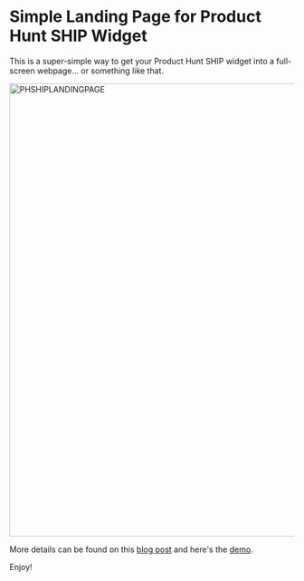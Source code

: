 # Simple Landing Page for Product Hunt SHIP Widget

This is a super-simple way to get your Product Hunt SHIP widget into a full-screen webpage... or something like that.

<img width="800" alt="PHSHIPLANDINGPAGE" src="http://john.do/wp-content/uploads/2018/11/producthunt-landing-page.png">

More details can be found on this [blog post](https://john.do/ph-ship-landing-page/) and here's the [demo](http://yen.io/producthunt).

Enjoy!
